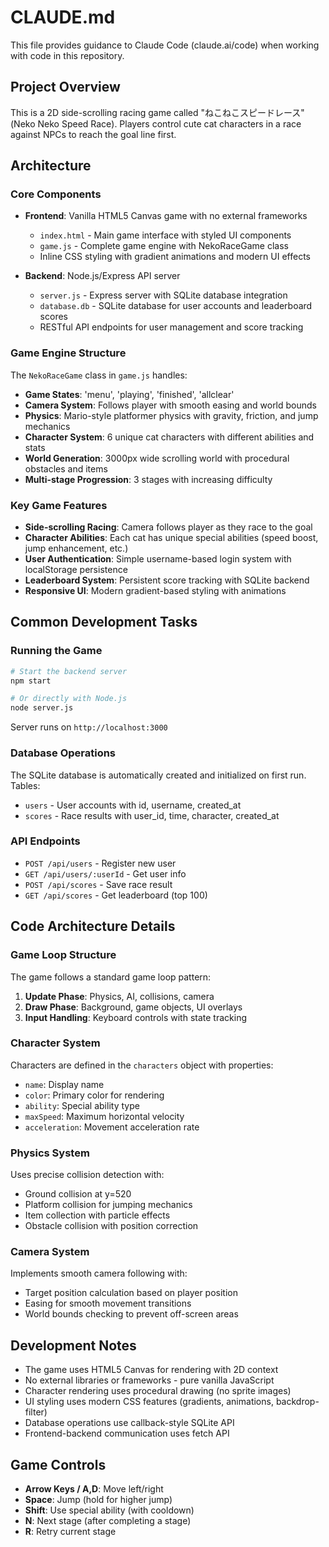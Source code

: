 # CLAUDE.md

This file provides guidance to Claude Code (claude.ai/code) when working with code in this repository.

## Project Overview

This is a 2D side-scrolling racing game called "ねこねこスピードレース" (Neko Neko Speed Race). Players control cute cat characters in a race against NPCs to reach the goal line first.

## Architecture

### Core Components

- **Frontend**: Vanilla HTML5 Canvas game with no external frameworks
  - `index.html` - Main game interface with styled UI components
  - `game.js` - Complete game engine with NekoRaceGame class
  - Inline CSS styling with gradient animations and modern UI effects

- **Backend**: Node.js/Express API server
  - `server.js` - Express server with SQLite database integration
  - `database.db` - SQLite database for user accounts and leaderboard scores
  - RESTful API endpoints for user management and score tracking

### Game Engine Structure

The `NekoRaceGame` class in `game.js` handles:
- **Game States**: 'menu', 'playing', 'finished', 'allclear'
- **Camera System**: Follows player with smooth easing and world bounds
- **Physics**: Mario-style platformer physics with gravity, friction, and jump mechanics
- **Character System**: 6 unique cat characters with different abilities and stats
- **World Generation**: 3000px wide scrolling world with procedural obstacles and items
- **Multi-stage Progression**: 3 stages with increasing difficulty

### Key Game Features

- **Side-scrolling Racing**: Camera follows player as they race to the goal
- **Character Abilities**: Each cat has unique special abilities (speed boost, jump enhancement, etc.)
- **User Authentication**: Simple username-based login system with localStorage persistence
- **Leaderboard System**: Persistent score tracking with SQLite backend
- **Responsive UI**: Modern gradient-based styling with animations

## Common Development Tasks

### Running the Game

```bash
# Start the backend server
npm start

# Or directly with Node.js
node server.js
```

Server runs on `http://localhost:3000`

### Database Operations

The SQLite database is automatically created and initialized on first run. Tables:
- `users` - User accounts with id, username, created_at
- `scores` - Race results with user_id, time, character, created_at

### API Endpoints

- `POST /api/users` - Register new user
- `GET /api/users/:userId` - Get user info
- `POST /api/scores` - Save race result
- `GET /api/scores` - Get leaderboard (top 100)

## Code Architecture Details

### Game Loop Structure

The game follows a standard game loop pattern:
1. **Update Phase**: Physics, AI, collisions, camera
2. **Draw Phase**: Background, game objects, UI overlays
3. **Input Handling**: Keyboard controls with state tracking

### Character System

Characters are defined in the `characters` object with properties:
- `name`: Display name
- `color`: Primary color for rendering
- `ability`: Special ability type
- `maxSpeed`: Maximum horizontal velocity
- `acceleration`: Movement acceleration rate

### Physics System

Uses precise collision detection with:
- Ground collision at y=520
- Platform collision for jumping mechanics
- Item collection with particle effects
- Obstacle collision with position correction

### Camera System

Implements smooth camera following with:
- Target position calculation based on player position
- Easing for smooth movement transitions
- World bounds checking to prevent off-screen areas

## Development Notes

- The game uses HTML5 Canvas for rendering with 2D context
- No external libraries or frameworks - pure vanilla JavaScript
- Character rendering uses procedural drawing (no sprite images)
- UI styling uses modern CSS features (gradients, animations, backdrop-filter)
- Database operations use callback-style SQLite API
- Frontend-backend communication uses fetch API

## Game Controls

- **Arrow Keys / A,D**: Move left/right
- **Space**: Jump (hold for higher jump)
- **Shift**: Use special ability (with cooldown)
- **N**: Next stage (after completing a stage)
- **R**: Retry current stage
